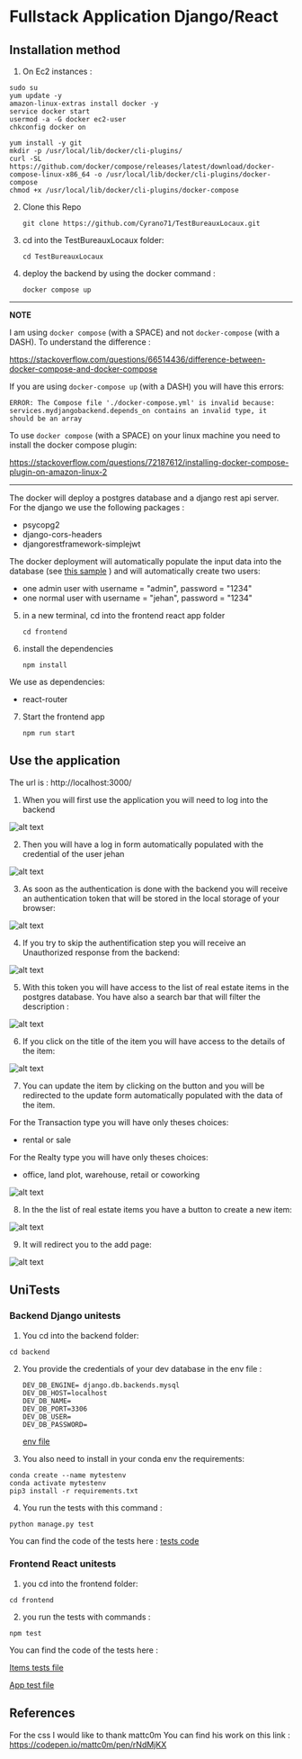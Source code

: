 # Fullstack Application Django/React

## Installation method

1. On Ec2 instances : 

```
sudo su
yum update -y
amazon-linux-extras install docker -y
service docker start
usermod -a -G docker ec2-user
chkconfig docker on

yum install -y git
mkdir -p /usr/local/lib/docker/cli-plugins/
curl -SL https://github.com/docker/compose/releases/latest/download/docker-compose-linux-x86_64 -o /usr/local/lib/docker/cli-plugins/docker-compose
chmod +x /usr/local/lib/docker/cli-plugins/docker-compose
```

2. Clone this Repo

   `git clone https://github.com/Cyrano71/TestBureauxLocaux.git`

3. cd into the TestBureauxLocaux folder:

   `cd TestBureauxLocaux`

4. deploy the backend by using the docker command :

   `docker compose up`
   
---
**NOTE**

I am using `docker compose` (with a SPACE) and not `docker-compose` (with a DASH).
To understand the difference :

https://stackoverflow.com/questions/66514436/difference-between-docker-compose-and-docker-compose

If you are using `docker-compose up` (with a DASH) you will have this errors:
```
ERROR: The Compose file './docker-compose.yml' is invalid because:
services.mydjangobackend.depends_on contains an invalid type, it should be an array
```

To use `docker compose` (with a SPACE) on your linux machine you need to install the docker compose plugin:

https://stackoverflow.com/questions/72187612/installing-docker-compose-plugin-on-amazon-linux-2

---


The docker will deploy a postgres database and a django rest api server.
For the django we use the following packages :
- psycopg2
- django-cors-headers
- djangorestframework-simplejwt

The docker deployment will automatically populate the input data into the database (see [this sample](backend/api/fixtures/sample.json) )
and will automatically create two users:
- one admin user with username = "admin", password = "1234"
- one normal user with  username = "jehan", password = "1234"

5. in a new terminal, cd into the frontend react app folder

   `cd frontend`

6. install the dependencies

   `npm install`
   
We use as dependencies:
- react-router

7. Start the frontend app

   `npm run start`

## Use the application

The url is : http://localhost:3000/

1. When you will first use the application you will need to log into the backend

![alt text](assets/homepage_login.PNG)

2. Then you will have a log in form automatically populated with the credential of the user jehan

![alt text](assets/loginform.PNG)

3. As soon as the authentication is done with the backend you will receive an authentication token
that will be stored in the local storage of your browser:

![alt text](assets/localstorage.PNG)

4. If you try to skip the authentification step you will receive an Unauthorized response from the backend:

![alt text](assets/unauthorized.PNG)

5. With this token you will have access to the list of real estate items in the postgres database. You have also a search bar that will filter the description :

![alt text](assets/realestate_page.PNG)

6. If you click on the title of the item you will have access to the details of the item:

![alt text](assets/realestatedetail_page.PNG)

7. You can update the item by clicking on the button and you will be redirected to the update form
automatically populated with the data of the item. 

For the Transaction type you will have only theses choices:
- rental or sale

For the Realty type  you will have only theses choices:
- office, land plot, warehouse, retail or coworking

![alt text](assets/updateform_page.PNG)

8. In the the list of real estate items you have a button to create a new item:

![alt text](assets/realestate_page.PNG)

9. It will redirect you to the add page:

![alt text](assets/createform_page.PNG)

## UniTests

### Backend Django unitests

1. You cd into the backend folder:

 `cd backend`

2. You provide the credentials of your dev database in the env file :

   ```
   DEV_DB_ENGINE= django.db.backends.mysql
   DEV_DB_HOST=localhost
   DEV_DB_NAME=
   DEV_DB_PORT=3306
   DEV_DB_USER=
   DEV_DB_PASSWORD=
   ```

   [env file](backend/backend/.env)

3. You also need to install in your conda env the requirements:

 ```
 conda create --name mytestenv
 conda activate mytestenv
 pip3 install -r requirements.txt
 ```

4. You run the tests with this command :

 `python manage.py test`

You can find the code of the tests here : [tests code](backend/api/tests.py)

### Frontend React unitests

1. you cd into the frontend folder:

 `cd frontend`

2. you run the tests with commands :

 `npm test`

You can find the code of the tests here : 

[Items tests file](frontend/src/pages/Items.test.js)

[App test file](frontend/src/App.test.js)

## References

For the css I would like to thank mattc0m
You can find his work on this link : https://codepen.io/mattc0m/pen/rNdMjKX